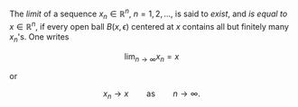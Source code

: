 The *limit* of a sequence $x_n \in \mathbb{R}^n$, $n=1,2,\ldots$, is said to *exist*, and *is equal to* $x \in \mathbb{R}^n$, if every open ball $B(x, \epsilon)$ centered at $x$ contains all but finitely many $x_n$'s. One writes 

$$
\lim_{n\to\infty} x_n = x
$$

or

$$
x_n \to x \qquad \text{as} \qquad n \to \infty.
$$
